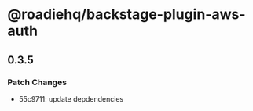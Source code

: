# @roadiehq/backstage-plugin-aws-auth

## 0.3.5

### Patch Changes

- 55c9711: update depdendencies
